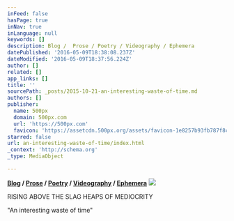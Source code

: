 ```yaml
---
inFeed: false
hasPage: true
inNav: true
inLanguage: null
keywords: []
description: Blog /  Prose / Poetry / Videography / Ephemera
datePublished: '2016-05-09T18:38:08.237Z'
dateModified: '2016-05-09T18:37:56.224Z'
author: []
related: []
app_links: []
title: ''
sourcePath: _posts/2015-10-21-an-interesting-waste-of-time.md
authors: []
publisher:
  name: 500px
  domain: 500px.com
  url: 'https://500px.com'
  favicon: 'https://assetcdn.500px.org/assets/favicon-1e8257b93fb787f8ceb66b5522ee853c.ico'
starred: false
url: an-interesting-waste-of-time/index.html
_context: 'http://schema.org'
_type: MediaObject

---
```

**[Blog][0] / [Prose][1] / [Poetry][2] / [Videography][3] / [Ephemera][4]**
![](https://the-grid-user-content.s3-us-west-2.amazonaws.com/326537c1-9605-4a7d-8fd2-acc85977da30.jpg)

RISING ABOVE THE SLAG HEAPS OF MEDIOCRITY

"An interesting waste of time"

[0]: blog
[1]: prose
[2]: poetry
[3]: videography
[4]: null